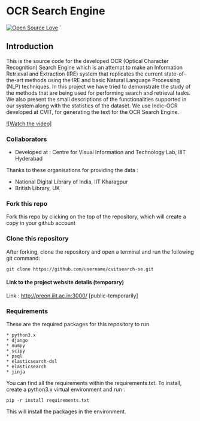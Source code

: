 # OCR Search Engine

[![Open Source Love](https://badges.frapsoft.com/os/v1/open-source.svg?v=103)](https://github.com/ellerbrock/open-source-badges/)
`


## Introduction

This is the source code for the developed OCR (Optical Character Recognition) Search Engine which is an attempt to make an Information Retrieval and Extraction (IRE) system that replicates the current state-of-the-art methods using the IRE and basic Natural Language Processing (NLP) techniques. In this project we have tried to demonstrate the study of the methods that are being used for performing search and retrieval tasks. We also present the small descriptions of the functionalities supported in our system along with the statistics of the dataset. We use Indic-OCR developed at CVIT, for generating the text for the OCR Search Engine.


[![Watch the video]](https://youtu.be/by3vrZ8RA6Y)

### Collaborators

* Developed at : Centre for Visual Information and Technology Lab, IIIT Hyderabad

Thanks to these organisations for providing the data :
* National Digital Library of India, IIT Kharagpur 
* British Library, UK

### Fork this repo

Fork this repo by clicking on the top of the repository, which will create a copy in your github account


### Clone this repository

After forking, clone the repository and open a terminal and run the following git command:

```
git clone https://github.com/username/cvitsearch-se.git
```

#### Link to the project website details (temporary)

Link : http://preon.iiit.ac.in:3000/ [public-temporarily]

### Requirements

These are the required packages for this repository to run 

```
* python3.x
* django
* numpy
* scipy
* psql
* elasticsearch-dsl
* elasticsearch
* jinja
```

You can find all the requirements within the requirements.txt. To install, create a python3.x virtual environment and run :

```
pip -r install requirements.txt
```
This will install the packages in the environment.





